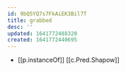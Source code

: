 ```yaml
---
id: 9bQ5YQ7s7FkAiEK3Bil7T
title: grabbed
desc: ''
updated: 1641772488320
created: 1641772440695
---
```


- [[p.instanceOf]] [[c.Pred.Shapow]]
